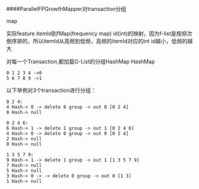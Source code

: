 ####ParallelFPGrowthMapper对transaction分组

map

实际feature itemId到fMap(frequency map) id(int)的映射，因为f-list是按频次倒序排的，所以itemId从高频到低频，高频的itemId对应的int id越小，低频的越大

对每一个Transaction,都加载G-List的分组HashMap
HashMap 

	0 1 2 3 4 ->0 
	5 6 7 8 9 ->1

以下举例对3个transaction进行分组：

	0 2 4:
	4 Hash-> 0 -> delete 0 group -> out 0 [0 2 4]
	0 Hash-> null
	
	0 2 4 6:
	6 Hash-> 1 -> delete 1 group -> out 1 [0 2 4 6]
	4 Hash-> 0 -> delete 0 group -> out 0 [0 2 4]
	2 Hash-> null
	0 Hash-> null
	
	1 3 5 7 9: 
	9 Hash-> 1 -> delete 1 group -> out 1 [1 3 5 7 9]
	7 Hash-> null
	5 Hash-> null
	3 Hash-> 0 -> -> delete 0 group -> out 0 [1 3]
	1 Hash-> null 




